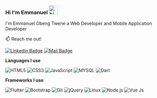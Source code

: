 ### Hi I'm Emmanuel <img src="https://user-images.githubusercontent.com/1303154/88677602-1635ba80-d120-11ea-84d8-d263ba5fc3c0.gif" width="28px" alt="hi">

I'm Emmanuel Obeng Twene a Web Developer and Mobile Application Developer

:mailbox: Reach me out!

[![Linkedin Badge](https://img.shields.io/badge/-delinuxist-0e76a8?style=flat&labelColor=0e76a8&logo=linkedin&logoColor=white)](
https://www.linkedin.com/in/emmanuel-obeng-twene-4b1638199)  [![Mail Badge](https://img.shields.io/badge/-delinuxist-c0392b?style=flat&labelColor=c0392b&logo=gmail&logoColor=white)](mailto:delinuxist@gmail.com)



**Languages I use**

![HTML5](https://img.shields.io/badge/-HTML5-3F4C6B?style=flat&logo=HTML5)
![CSS3](https://img.shields.io/badge/-CSS3-3F4C6B?style=flat&logo=CSS3)
![JavaScript](https://img.shields.io/badge/-JavaScript-3F4C6B?style=flat&logo=javascript)
![MYSQL](https://img.shields.io/badge/-MYSQL-3F4C6B?style=flat&logo=MySQL)
![Dart](https://img.shields.io/badge/-Dart-3F4C6B?style=flat&logo=Dart)


**Frameworks I use**

![Flutter](https://img.shields.io/badge/-Flutter-537895?style=flat&logo=Flutter&logoColor=61DAFB)
![Bootstrap](https://img.shields.io/badge/-Bootstrap-537895?style=flat&logo=bootstrap&logoColor=61DAFB)
![Git](https://img.shields.io/badge/-Git-537895?style=flat&logo=git&logoColor=F05032)
![jQuery](https://img.shields.io/badge/-jQuery-537895?style=flat&logo=jQuery&logoColor=0769AD)
![Linux](https://img.shields.io/badge/-Linux-537895?style=&logo=linux&logoColor=FCC624)
![Node.js](https://img.shields.io/badge/-Node.js-537895?style=flat&logo=node.js&logoColor=339933)
![Vue Js](https://img.shields.io/badge/-Vue.js-537895?style=flat&logo=V&logoColor=61DAFB)






 





